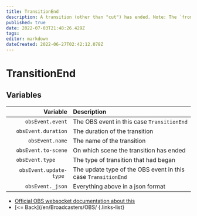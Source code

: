 ```yaml
---
title: TransitionEnd
description: A transition (other than "cut") has ended. Note: The `from-scene` field is not available in TransitionEnd.
published: true
date: 2022-07-03T21:48:26.429Z
tags: 
editor: markdown
dateCreated: 2022-06-27T02:42:12.078Z
---
```


# TransitionEnd

## Variables

| Variable | Description |
|---------:|:------------|
| `obsEvent.event` | The OBS event in this case `TransitionEnd`
| `obsEvent.duration` | The duration of the transition
| `obsEvent.name` | The name of the transition
| `obsEvent.to-scene` | On which scene the transition has ended
| `obsEvent.type	` | The type of transition that had began
| `obsEvent.update-type	` | The update type of the OBS event in this case `TransitionEnd`
| `obsEvent._json` | Everything above in a json format
* [Official OBS websocket documentation about this](https://github.com/obsproject/obs-websocket/blob/4.x-current/docs/generated/protocol.md#transitionend)
* [<= Back](/en/Broadcasters/OBS/
{.links-list}